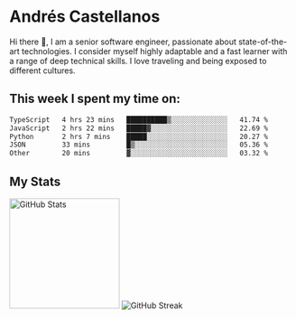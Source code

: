 # Andrés Castellanos

Hi there 👋, I am a senior software engineer, passionate about state-of-the-art technologies. I consider myself highly adaptable and a fast learner with a range of deep technical skills. I love traveling and being exposed to different cultures.

## This week I spent my time on:

<!--START_SECTION:waka-->

```txt
TypeScript   4 hrs 23 mins   ██████████▒░░░░░░░░░░░░░░   41.74 %
JavaScript   2 hrs 22 mins   █████▓░░░░░░░░░░░░░░░░░░░   22.69 %
Python       2 hrs 7 mins    █████░░░░░░░░░░░░░░░░░░░░   20.27 %
JSON         33 mins         █▒░░░░░░░░░░░░░░░░░░░░░░░   05.36 %
Other        20 mins         ▓░░░░░░░░░░░░░░░░░░░░░░░░   03.32 %
```

<!--END_SECTION:waka-->

## My Stats

<img height="195" src="https://github-readme-stats.vercel.app/api?username=andrescv&show_icons=true&theme=onedark&hide_border=true&card_width=495" alt="GitHub Stats" />

<img src="https://streak-stats.demolab.com?user=andrescv&theme=one-dark-pro&hide_border=true" alt="GitHub Streak" />
